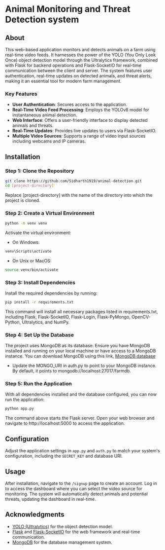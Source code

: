 # Animal Monitoring and Threat Detection system

## About 

This web-based application monitors and detects animals on a farm using real-time video feeds. It harnesses the power of the YOLO (You Only Look Once) object detection model through the Ultralytics framework, combined with Flask for backend operations and Flask-SocketIO for real-time communication between the client and server. The system features user authentication, real-time updates on detected animals, and threat alerts, making it an essential tool for modern farm management.

### Key Features

- **User Authentication**: Secures access to the application.
- **Real-Time Video Feed Processing**: Employs the YOLOv8 model for instantaneous animal detection.
- **Web Interface**: Offers a user-friendly interface to display detected animals and threats.
- **Real-Time Updates**: Provides live updates to users via Flask-SocketIO.
- **Multiple Video Sources**: Supports a range of video input sources including webcams and IP cameras.

## Installation

### Step 1: Clone the Repository

```bash
git clone https://github.com/Sidharth1919/animal-detection.git
cd [project-directory]
```
Replace [project-directory] with the name of the directory into which the project is cloned.

### Step 2: Create a Virtual Environment

```bash
python -m venv venv
```
Activate the virtual environment:

- On Windows:
```bash
venv\Scripts\activate
```
- On Unix or MacOS:
```bash
source venv/bin/activate
```

### Step 3: Install Dependencies
Install the required dependencies by running:

```bash
pip install -r requirements.txt
```
This command will install all necessary packages listed in requirements.txt, including Flask, Flask-SocketIO, Flask-Login, Flask-PyMongo, OpenCV-Python, Ultralytics, and NumPy.

### Step 4: Set Up the Database
The project uses MongoDB as its database. Ensure you have MongoDB installed and running on your local machine or have access to a MongoDB instance. You can download MongoDB using this link, [MongoDB database](https://www.mongodb.com/try/download/community)

- Update the MONGO_URI in auth.py to point to your MongoDB instance. By default, it points to mongodb://localhost:27017/farmdb.

### Step 5: Run the Application
With all dependencies installed and the database configured, you can now run the application:

```bash
python app.py
```
The command above starts the Flask server. Open your web browser and navigate to http://localhost:5000 to access the application.
## Configuration

Adjust the application settings in `app.py` and `auth.py` to match your system's configuration, including the `SECRET_KEY` and database URI.

## Usage

After installation, navigate to the `/signup` page to create an account. Log in to access the dashboard where you can select the video source for monitoring. The system will automatically detect animals and potential threats, updating the dashboard in real-time.

## Acknowledgments

- [YOLO (Ultralytics)](https://ultralytics.com/yolo) for the object detection model.
- [Flask](https://flask.palletsprojects.com/) and [Flask-SocketIO](https://flask-socketio.readthedocs.io/en/latest/) for the web framework and real-time communication.
- [MongoDB](https://www.mongodb.com/) for the database management system.


